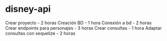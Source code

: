 # disney-api

Crear proyecto - 2 horas
Creación BD - 1 hora
Conexión a bd - 2 horas
Crear endpoints para personajes - 3 horas
Crear consultas - 1 hora
Adaptar consultas con sequelize - 2 horas
